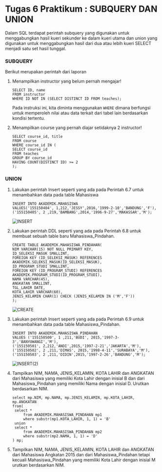# Tugas 6 Praktikum : SUBQUERY DAN UNION

Dalam SQL terdapat perintah subquery yang digunakan untuk menggabungkan hasil kueri sekunder ke dalam kueri utama dan union yang digunakan untuk menggabungkan hasil dari dua atau lebih kueri SELECT menjadi satu set hasil tunggal.

### SUBQUERY
Berikut merupakan perintah dari laporan

1. Menampilkan instructor yang belum pernah mengajar!
   ```
   SELECT ID, name
   FROM instructor
   WHERE ID NOT IN (SELECT DISTINCT ID FROM teaches);
   ````
   Pada instruksi ini, kita diminta menggunakan ```WHERE``` dimana berfungsi untuk memperoleh
   nilai atau data terkait dari tabel lain berdasarkan kondisi tertentu.
   
2. Menampilkan course yang pernah diajar setidaknya 2 instructor!
    ```
    SELECT course_id, title
    FROM course
    WHERE course_id IN (
    SELECT course_id
    FROM teaches
    GROUP BY course_id
    HAVING COUNT(DISTINCT ID) >= 2
    );
    ```
### UNION
1. Lakukan perintah Insert seperti yang ada pada Perintah 6.7 untuk menambahkan
   data pada table Mahasiswa
   ```
   INSERT INTO AKADEMIK.MAHASISWA
   VALUES('155150404', 1,212,'JESSY',2016,'1999-2-10','BANDUNG','F'),
   ('155150405', 2 ,219,'BAMBANG',2014,'1996-9-27','MAKASSAR','M');
   ```
   ![INSERT](https://github.com/Oberon20/DBDSQL_Prak/assets/133186338/4e125189-4077-4cde-8010-ff65e331c86b)

2. Lakukan perintah DDL seperti yang ada pada Perintah 6.8 untuk membuat sebuah table baru
   Mahasiswa_Pindahan.
   ```
   CREATE TABLE AKADEMIK.MAHASISWA_PINDAHAN(
   NIM VARCHAR(15) NOT NULL PRIMARY KEY,
   ID_SELEKSI_MASUK SMALLINT,
   FOREIGN KEY (ID_SELEKSI_MASUK) REFERENCES
   AKADEMIK.SELEKSI_MASUK(ID_SELEKSI_MASUK),
   ID_PROGRAM_STUDI SMALLINT,
   FOREIGN KEY (ID_PROGRAM_STUDI) REFERENCES
   AKADEMIK.PROGRAM_STUDI(ID_PROGRAM_STUDI),
   NAMA VARCHAR(45),
   ANGKATAN SMALLINT,
   TGL_LAHIR DATE,
   KOTA_LAHIR VARCHAR(60),
   JENIS_KELAMIN CHAR(1) CHECK (JENIS_KELAMIN IN ('M','F'))
   );
   ```
   ![CREATE](https://github.com/Oberon20/DBDSQL_Prak/assets/133186338/e7f1f6df-2f55-49d8-a2cd-797dab36cdbd)

3. Lakukan perintah Insert seperti yang ada pada Perintah 6.9 untuk menambahkan data pada
   table Mahasiswa_Pindahan.
   ```
   INSERT INTO AKADEMIK.MAHASISWA_PINDAHAN
   VALUES ('155150500', 1 ,211,'BUDI', 2015,'1997-3-3','BANYUWANGI','M'),
   ('155150501', 2,212,'ANDI',2015,'1997-2-21','JAKARTA','M'),
   ('155150502', 2 ,211,'DIMAS', 2015,'1998-4-11','SURABAYA','M'),
   ('155150503', 2 ,211,'DIDIN',2015,'1997-2-26','BANDUNG','M');
   ```
   ![INSERT(2)](https://github.com/Oberon20/DBDSQL_Prak/assets/133186338/28b0307f-ad3b-46aa-90f8-52636155a815)
4. Tampilkan NIM, NAMA, JENIS_KELAMIN, KOTA LAHIR dan ANGKATAN dari Mahasiswa yang
   memiliki Kota Lahir dengan inisial B dan dari Mahasiswa_Pindahan yang memiliki Nama
   dengan inisial D. Urutkan berdasarkan NIM.
   ```
   select mp.NIM, mp.NAMA, mp.JENIS_KELAMIN, mp.KOTA_LAHIR, mp.ANGKATAN
   from(
    select *
        from AKADEMIK.MAHASISWA_PINDAHAN mp1
        where substr(mp1.KOTA_LAHIR, 1, 1) = 'B'
    union
    select *
        from AKADEMIK.MAHASISWA_PINDAHAN mp2
        where substr(mp2.NAMA, 1, 1) = 'D'
   ) mp;
   ```
5. Tampilkan NIM, NAMA, JENIS_KELAMIN, KOTA LAHIR dan ANGKATAN dari Mahasiswa
   Angkatan 2015 dan dari Mahasiswa_Pindahan tetapi kecuali Mahasiswa_Pindahan yang
   memiliki Kota Lahir dengan inisial M urutkan berdasarkan NIM.

